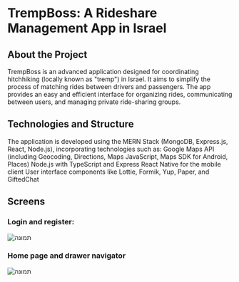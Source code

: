 # TrempBoss: A Rideshare Management App in Israel
## About the Project
TrempBoss is an advanced application designed for coordinating hitchhiking (locally known as "tremp") in Israel. It aims to simplify the process of matching rides between drivers and passengers. The app provides an easy and efficient interface for organizing rides, communicating between users, and managing private ride-sharing groups.

## Technologies and Structure
The application is developed using the MERN Stack (MongoDB, Express.js, React, Node.js), incorporating technologies such as:
Google Maps API (including Geocoding, Directions, Maps JavaScript, Maps SDK for Android, Places)
Node.js with TypeScript and Express
React Native for the mobile client
User interface components like Lottie, Formik, Yup, Paper, and GiftedChat

## Screens
### Login and register:
![תמונה](https://github.com/AmitMayr/TrempBossClient/assets/104274246/0f0bbbe3-6550-45fe-af51-12ffeb977c2b)
### Home page and drawer navigator
![תמונה](https://github.com/AmitMayr/TrempBossClient/assets/104274246/f74185e2-40c2-4473-bd82-5367b023e06a)
